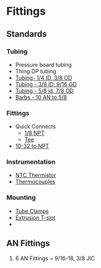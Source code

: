 # Fittings 


## Standards

### Tubing
- Pressure board tubing
- Thing DP tubing
- [Tubing- 1/4 ID, 3/8 OD ](https://www.mcmaster.com/5648k71/)
- [Tubing - 3/8 ID, 9/16 OD](https://www.mcmaster.com/5648K72/)
- [Tubing - 5/8 id, 7/8 OD ](https://www.mcmaster.com/5632K35/)
- [Barbs - 10 AN to 5/8 ](https://www.amazon.com/gp/product/B0C27VB4ZP/ref=ppx_yo_dt_b_asin_title_o00_s00?ie=UTF8&psc=1)

### Fittings
- Quick Connects 
  - [1/8 NPT](https://www.mcmaster.com/5111K751/)
  - [Tee](https://www.mcmaster.com/7880T281-5111K286/) 
- [10-32 to NPT ](https://www.mcmaster.com/5454K44/)

### Instrumentation
- [NTC Thermistor](https://www.digikey.com/en/products/detail/ametherm/PANW103395-395/9084083?utm_adgroup=&utm_source=google&utm_medium=cpc&utm_campaign=PMax%20Shopping_Product_High%20ROAS%20Categories&utm_term=&utm_content=&gad_source=1&gclid=CjwKCAjwkuqvBhAQEiwA65XxQMQ5SzpF-yTMNl-xhT53GdQEG7hFOEJpxzlEyY6J_-mrPCrtq_vxxBoC8csQAvD_BwE)
- [Thermocouples](https://www.newark.com/omega/5tc-tt-k-30-36/thermocouple-wire-type-k-30awg/dp/30AC8679)

### Mounting
- [Tube Clamps](https://www.mcmaster.com/products/tube-holders/routing-clamps-2~/multiline-plastic-routing-clamps/)
- [Extrusion T-slot](https://www.amazon.com/dp/B0BCYZWVFQ?psc=1&ref=product_details)
- 

## AN Fittings
1. 6 AN Fittings = 9/16-18, 3/8 JIC 

